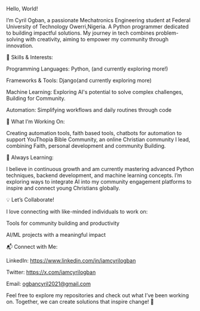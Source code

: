 Hello, World!

I’m Cyril Ogban, a passionate Mechatronics Engineering student at Federal University of Technology Owerri,Nigeria. A Python programmer dedicated to building impactful solutions. My journey in tech combines problem-solving with creativity, aiming to empower my community through innovation.

🔧 Skills & Interests:

Programming Languages: Python, (and currently exploring more!)

Frameworks & Tools: Django(and currently exploring more)


Machine Learning: Exploring AI's potential to solve complex challenges, Building for Community.

Automation: Simplifying workflows and daily routines through code


🌟 What I’m Working On:

Creating automation tools, faith based tools, chatbots for automation to support YouThopia Bible Community, an online Christian community I lead, combining Faith, personal development and community Building.


🌱 Always Learning:

I believe in continuous growth and am currently mastering advanced Python techniques, backend development, and machine learning concepts. I’m exploring ways to integrate AI into my  community engagement platforms to inspire and connect young Christians globally.

💡 Let’s Collaborate!

I love connecting with like-minded individuals to work on:


Tools for community building and productivity

AI/ML projects with a meaningful impact


📬 Connect with Me:

LinkedIn: https://www.linkedin.com/in/iamcyrilogban

Twitter: https://x.com/iamcyrilogban

Email: ogbancyril2021@gmail.com


Feel free to explore my repositories and check out what I’ve been working on. Together, we can create solutions that inspire change! 🚀
